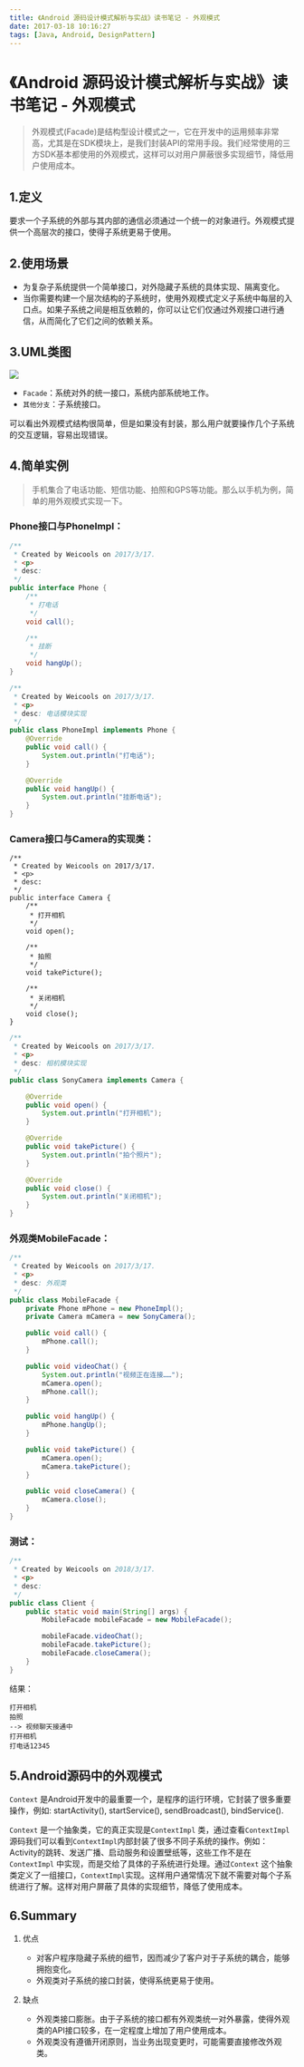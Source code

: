 ```yaml
---
title: 《Android 源码设计模式解析与实战》读书笔记 - 外观模式
date: 2017-03-18 10:16:27
tags: [Java, Android, DesignPattern]
---
```


# 《Android 源码设计模式解析与实战》读书笔记 - 外观模式
> 外观模式(Facade)是结构型设计模式之一，它在开发中的运用频率非常高，尤其是在SDK模块上，是我们封装API的常用手段。我们经常使用的三方SDK基本都使用的外观模式，这样可以对用户屏蔽很多实现细节，降低用户使用成本。
<!--more-->

## 1.定义
要求一个子系统的外部与其内部的通信必须通过一个统一的对象进行。外观模式提供一个高层次的接口，使得子系统更易于使用。

## 2.使用场景
* 为复杂子系统提供一个简单接口，对外隐藏子系统的具体实现、隔离变化。
* 当你需要构建一个层次结构的子系统时，使用外观模式定义子系统中每层的入口点。如果子系统之间是相互依赖的，你可以让它们仅通过外观接口进行通信，从而简化了它们之间的依赖关系。

## 3.UML类图
![](http://blog-1251678165.coscd.myqcloud.com/2018-03-17-Facade-Pattern-1.png)

* `Facade`：系统对外的统一接口，系统内部系统地工作。
* `其他分支`：子系统接口。

可以看出外观模式结构很简单，但是如果没有封装，那么用户就要操作几个子系统的交互逻辑，容易出现错误。

## 4.简单实例
> 手机集合了电话功能、短信功能、拍照和GPS等功能。那么以手机为例，简单的用外观模式实现一下。

### Phone接口与PhoneImpl：
```java
/**
 * Created by Weicools on 2017/3/17.
 * <p>
 * desc:
 */
public interface Phone {
    /**
     * 打电话
     */
    void call();

    /**
     * 挂断
     */
    void hangUp();
}
```

```java
/**
 * Created by Weicools on 2017/3/17.
 * <p>
 * desc: 电话模块实现
 */
public class PhoneImpl implements Phone {
    @Override
    public void call() {
        System.out.println("打电话");
    }

    @Override
    public void hangUp() {
        System.out.println("挂断电话");
    }
}
```


### Camera接口与Camera的实现类：
```
/**
 * Created by Weicools on 2017/3/17.
 * <p>
 * desc:
 */
public interface Camera {
    /**
     * 打开相机
     */
    void open();

    /**
     * 拍照
     */
    void takePicture();

    /**
     * 关闭相机
     */
    void close();
}
```

```java
/**
 * Created by Weicools on 2017/3/17.
 * <p>
 * desc: 相机模块实现
 */
public class SonyCamera implements Camera {

    @Override
    public void open() {
        System.out.println("打开相机");
    }

    @Override
    public void takePicture() {
        System.out.println("拍个照片");
    }

    @Override
    public void close() {
        System.out.println("关闭相机");
    }
}
```

### 外观类MobileFacade：
```java
/**
 * Created by Weicools on 2017/3/17.
 * <p>
 * desc: 外观类
 */
public class MobileFacade {
    private Phone mPhone = new PhoneImpl();
    private Camera mCamera = new SonyCamera();

    public void call() {
        mPhone.call();
    }

    public void videoChat() {
        System.out.println("视频正在连接……");
        mCamera.open();
        mPhone.call();
    }

    public void hangUp() {
        mPhone.hangUp();
    }

    public void takePicture() {
        mCamera.open();
        mCamera.takePicture();
    }

    public void closeCamera() {
        mCamera.close();
    }
}
```

### 测试：
```java
/**
 * Created by Weicools on 2018/3/17.
 * <p>
 * desc:
 */
public class Client {
    public static void main(String[] args) {
        MobileFacade mobileFacade = new MobileFacade();

        mobileFacade.videoChat();
        mobileFacade.takePicture();
        mobileFacade.closeCamera();
    }
}
```

结果：

```
打开相机
拍照
--> 视频聊天接通中
打开相机
打电话12345
```

## 5.Android源码中的外观模式
`Context` 是Android开发中的最重要一个，是程序的运行环境，它封装了很多重要操作，例如: startActivity(), startService(), sendBroadcast(), bindService().

`Context` 是一个抽象类，它的真正实现是`ContextImpl` 类，通过查看`ContextImpl` 源码我们可以看到`ContextImpl`内部封装了很多不同子系统的操作。例如：Activity的跳转、发送广播、启动服务和设置壁纸等，这些工作不是在`ContextImpl` 中实现，而是交给了具体的子系统进行处理。通过`Context` 这个抽象类定义了一组接口，`ContextImpl`实现。这样用户通常情况下就不需要对每个子系统进行了解。这样对用户屏蔽了具体的实现细节，降低了使用成本。

## 6.Summary
1. 优点
    * 对客户程序隐藏子系统的细节，因而减少了客户对于子系统的耦合，能够拥抱变化。
    * 外观类对子系统的接口封装，使得系统更易于使用。

2. 缺点
    * 外观类接口膨胀。由于子系统的接口都有外观类统一对外暴露，使得外观类的API接口较多，在一定程度上增加了用户使用成本。
    * 外观类没有遵循开闭原则，当业务出现变更时，可能需要直接修改外观类。

